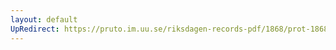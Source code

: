 ```yaml
---
layout: default
UpRedirect: https://pruto.im.uu.se/riksdagen-records-pdf/1868/prot-1868--fk--120/prot-1868--fk--120_003.pdf
---
```

